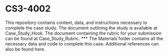 # CS3-4002
This repository contains context, data, and instructions necessary to complete the case study. 
The document outlining the study is available at Case_Study_Hook. The document containing the rubric for your submission can be found at Case_Study_Rubric. 
*** The Materials folder contains all the necessary data and code to complete this case. Additional references can also be found here. 
